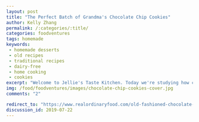 ```yaml
---
layout: post
title: "The Perfect Batch of Grandma's Chocolate Chip Cookies"
author: Kelly Zhang
permalink: /:categories/:title/
categories: foodventures
tags: homemade
keywords:
 - homemade desserts
 - old recipes
 - traditional recipes
 - dairy-free
 - home cooking
 - cookies
excerpt: "Welcome to Jellie's Taste Kitchen. Today we're studying how changes to the baking time and temperature of cookie dough produce different results. These are my most successful chocolate chip cookies to date!"
img: /food/foodventures/images/chocolate-chip-cookies-cover.jpg
comments: "2"

redirect_to: "https://www.realordinaryfood.com/old-fashioned-chocolate-chip-cookies/"
discussion_id: 2019-07-22
---
```

